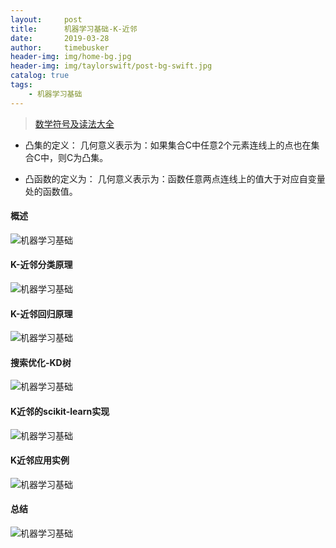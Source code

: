 ```yaml
---
layout:     post
title:      机器学习基础-K-近邻
date:       2019-03-28
author:     timebusker
header-img: img/home-bg.jpg
header-img: img/taylorswift/post-bg-swift.jpg
catalog: true
tags:
    - 机器学习基础
---
```


> [数学符号及读法大全](https://blog.csdn.net/qq_37212752/article/details/83956265)

- 凸集的定义：
几何意义表示为：如果集合C中任意2个元素连线上的点也在集合C中，则C为凸集。

- 凸函数的定义为：
几何意义表示为：函数任意两点连线上的值大于对应自变量处的函数值。

#### 概述

![机器学习基础](/img/algorithm/05/1.png)


#### K-近邻分类原理

![机器学习基础](/img/algorithm/05/2.png)


#### K-近邻回归原理

![机器学习基础](/img/algorithm/05/3.png)

#### 搜索优化-KD树

![机器学习基础](/img/algorithm/05/4.png)

#### K近邻的scikit-learn实现

![机器学习基础](/img/algorithm/05/5.png)

#### K近邻应用实例

![机器学习基础](/img/algorithm/05/6.png)

#### 总结

![机器学习基础](/img/algorithm/05/7.png)

